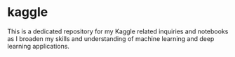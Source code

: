 # kaggle

This is a dedicated repository for my Kaggle related inquiries and notebooks as I broaden my skills and understanding of machine learning and deep learning applications.
